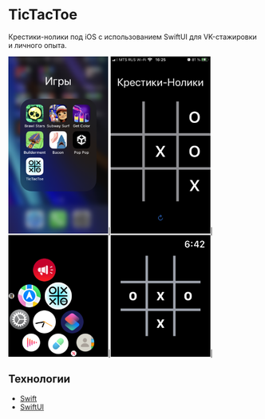 # TicTacToe
Крестики-нолики под iOS с использованием SwiftUI для VK-стажировки и личного опыта.

<img src="img/1.PNG" alt="MarineGEO circle logo" style="width:200px;"/>|<img src="img/2.PNG" alt="MarineGEO circle logo" style="width:200px;"/>|
<img src="img/3.PNG" alt="MarineGEO circle logo" style="width:200px;"/>|<img src="img/4.PNG" alt="MarineGEO circle logo" style="width:200px;"/>|

## Технологии
- [Swift](https://www.apple.com/ru/swift/)
- [SwiftUI](https://developer.apple.com/xcode/swiftui/)
